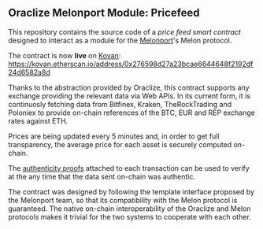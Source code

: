 ## Oraclize Melonport Module: Pricefeed

This repository contains the source code of a *price feed smart contract* designed to interact as a module for the [Melonport](https://melonport.com)'s Melon protocol.

The contract is now **live** on [Kovan](https://github.com/kovan-testnet/proposal): https://kovan.etherscan.io/address/0x276598d27a23bcae6644648f2192df24d6582a8d

Thanks to the abstraction provided by Oraclize, this contract supports any exchange providing the relevant data via Web APIs.
In its current form, it is continuosly fetching data from Bitfinex, Kraken, TheRockTrading and Poloniex to provide on-chain references of the BTC, EUR and REP exchange rates against ETH.

Prices are being updated every 5 minutes and, in order to get full transparency, the average price for each asset is securely computed on-chain.

The [authenticity proofs](http://docs.oraclize.it/#authenticity-proofs) attached to each transaction can be used to verify at the any time that the data sent on-chain was authentic.

The contract was designed by following the template interface proposed by the Melonport team, so that its compatibility with the Melon protocol is guaranteed.
The native on-chain interoperability of the Oraclize and Melon protocols makes it trivial for the two systems to cooperate with each other.
